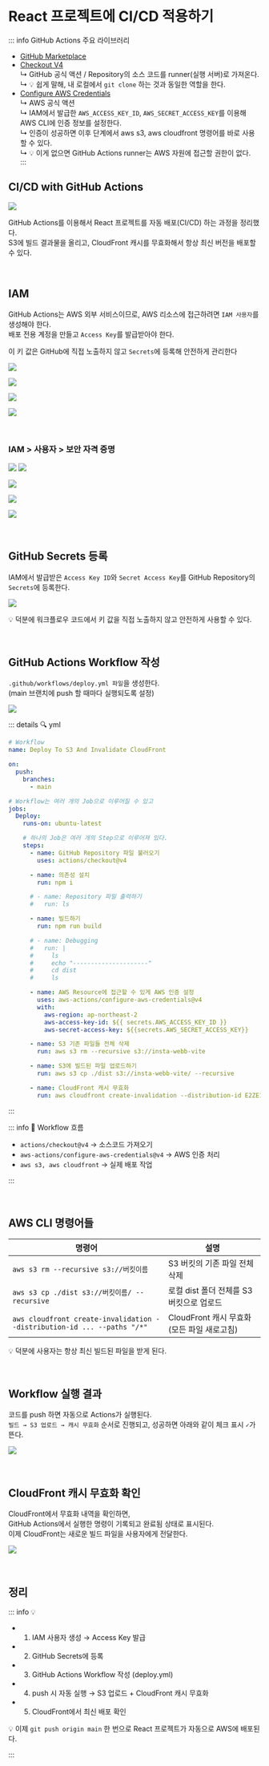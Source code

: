 # React 프로젝트에 CI/CD 적용하기 <badge type="tip" text="S3 + CloudFront"></badge>

::: info GitHub Actions 주요 라이브러리

- [GitHub Marketplace](https://github.com/marketplace)
- [Checkout V4](https://github.com/marketplace/actions/checkout)  
  ↳ GitHub 공식 액션 / Repository의 소스 코드를 runner(실행 서버)로 가져온다.  
  ↳ 💡 쉽게 말해, 내 로컬에서 `git clone` 하는 것과 동일한 역할을 한다.
- [Configure AWS Credentials](https://github.com/marketplace/actions/configure-aws-credentials-action-for-github-actions)  
   ↳ AWS 공식 액션  
   ↳ IAM에서 발급한 `AWS_ACCESS_KEY_ID`, `AWS_SECRET_ACCESS_KEY`를 이용해 AWS CLI에 인증 정보를 설정한다.  
   ↳ 인증이 성공하면 이후 단계에서 aws s3, aws cloudfront 명령어를 바로 사용할 수 있다.  
   ↳ 💡 이게 없으면 GitHub Actions runner는 AWS 자원에 접근할 권한이 없다.  
  :::

## CI/CD with GitHub Actions

![](./images/aws31.png)

GitHub Actions를 이용해서 React 프로젝트를 자동 배포(CI/CD) 하는 과정을 정리했다.  
S3에 빌드 결과물을 올리고, CloudFront 캐시를 무효화해서 항상 최신 버전을 배포할 수 있다.

<br>

## IAM

GitHub Actions는 AWS 외부 서비스이므로, AWS 리소스에 접근하려면 `IAM 사용자`를 생성해야 한다.  
배포 전용 계정을 만들고 `Access Key`를 발급받아야 한다.

이 키 값은 GitHub에 직접 노출하지 않고 `Secrets`에 등록해 안전하게 관리한다

![](./images/aws32.png)

![](./images/aws33.png)

![](./images/aws34.png)

![](./images/aws35.png)

<br>

### IAM > 사용자 > 보안 자격 증명

![](./images/aws36.png)
![](./images/aws37.png)

![](./images/aws38.png)

![](./images/aws39.png)

![](./images/aws40.png)

<br>

## GitHub Secrets 등록

IAM에서 발급받은 `Access Key ID`와 `Secret Access Key`를 GitHub Repository의 `Secrets`에 등록한다.

![](./images/aws41.png)

💡 덕분에 워크플로우 코드에서 키 값을 직접 노출하지 않고 안전하게 사용할 수 있다.

<br>

## GitHub Actions Workflow 작성

`.github/workflows/deploy.yml 파일`을 생성한다.  
(main 브랜치에 push 할 때마다 실행되도록 설정)

![](./images/aws42.png)

::: details 🔍 yml

```yml
# Workflow
name: Deploy To S3 And Invalidate CloudFront

on:
  push:
    branches:
      - main

# Workflow는 여러 개의 Job으로 이루어질 수 있고
jobs:
  Deploy:
    runs-on: ubuntu-latest

    # 하나의 Job은 여러 개의 Step으로 이루어져 있다.
    steps:
      - name: GitHub Repository 파일 불러오기
        uses: actions/checkout@v4

      - name: 의존성 설치
        run: npm i

      # - name: Repository 파일 출력하기
      #   run: ls

      - name: 빌드하기
        run: npm run build

      # - name: Debugging
      #   run: |
      #     ls
      #     echo "---------------------"
      #     cd dist
      #     ls

      - name: AWS Resource에 접근할 수 있게 AWS 인증 설정
        uses: aws-actions/configure-aws-credentials@v4
        with:
          aws-region: ap-northeast-2
          aws-access-key-id: ${{ secrets.AWS_ACCESS_KEY_ID }}
          aws-secret-access-key: ${{secrets.AWS_SECRET_ACCESS_KEY}}

      - name: S3 기존 파일들 전체 삭제
        run: aws s3 rm --recursive s3://insta-webb-vite

      - name: S3에 빌드된 파일 업로드하기
        run: aws s3 cp ./dist s3://insta-webb-vite/ --recursive

      - name: CloudFront 캐시 무효화
        run: aws cloudfront create-invalidation --distribution-id E2ZE16QU2A2QQX --paths "/*"
```

:::

::: info 🧩 Workflow 흐름

- `actions/checkout@v4` → 소스코드 가져오기
- `aws-actions/configure-aws-credentials@v4` → AWS 인증 처리
- `aws s3, aws cloudfront` → 실제 배포 작업

:::

<br>

## AWS CLI 명령어들

| 명령어                                                                  | 설명                                        |
| ----------------------------------------------------------------------- | ------------------------------------------- |
| `aws s3 rm --recursive s3://버킷이름`                                   | S3 버킷의 기존 파일 전체 삭제               |
| `aws s3 cp ./dist s3://버킷이름/ --recursive`                           | 로컬 dist 폴더 전체를 S3 버킷으로 업로드    |
| `aws cloudfront create-invalidation --distribution-id ... --paths "/*"` | CloudFront 캐시 무효화 (모든 파일 새로고침) |

💡 덕분에 사용자는 항상 최신 빌드된 파일을 받게 된다.

<br>

## Workflow 실행 결과

코드를 push 하면 자동으로 Actions가 실행된다.  
`빌드 → S3 업로드 → 캐시 무효화` 순서로 진행되고, 성공하면 아래와 같이 체크 표시 `✓`가 뜬다.

![](./images/aws43.png)

<br>

## CloudFront 캐시 무효화 확인

CloudFront에서 무효화 내역을 확인하면,  
GitHub Actions에서 실행한 명령이 기록되고 완료됨 상태로 표시된다.  
이제 CloudFront는 새로운 빌드 파일을 사용자에게 전달한다.

![](./images/aws44.png)

<br>

## 정리

::: info 💡

- 1. IAM 사용자 생성 → Access Key 발급
- 2. GitHub Secrets에 등록
- 3. GitHub Actions Workflow 작성 (deploy.yml)
- 4. push 시 자동 실행 → S3 업로드 + CloudFront 캐시 무효화
- 5. CloudFront에서 최신 배포 확인

💡 이제 `git push origin main` 한 번으로 React 프로젝트가 자동으로 AWS에 배포된다.

:::

<br>
<Comment/>
